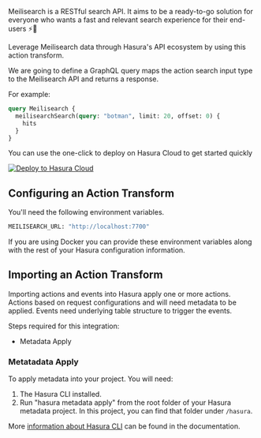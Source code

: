 Meilisearch is a RESTful search API. It aims to be a ready-to-go solution for everyone who wants a fast and relevant search experience for their end-users ⚡️🔎

Leverage Meilisearch data through Hasura's API ecosystem by using this action transform.

We are going to define a GraphQL query maps the action search input type to the Meilisearch API and returns a response.

For example:

```graphql
query Meilisearch {
  meilisearchSearch(query: "botman", limit: 20, offset: 0) {
    hits
  }
}
```

You can use the one-click to deploy on Hasura Cloud to get started quickly

[![Deploy to Hasura Cloud](https://hasura.io/deploy-button.svg)](https://cloud.hasura.io/deploy?github_repo=https://github.com/hasura/data-hub&hasura_dir=action-transforms/meilisearch/hasura)

## Configuring an Action Transform

You'll need the following environment variables.

```bash
MEILISEARCH_URL: "http://localhost:7700"
```

If you are using Docker you can provide these environment variables along with the rest of your Hasura configuration information.

## Importing an Action Transform

Importing actions and events into Hasura apply one or more actions. Actions based on request configurations and will need metadata to be applied. Events need underlying table structure to trigger the events.

Steps required for this integration:

- Metadata Apply

### Metatadata Apply

To apply metadata into your project. You will need:

1. The Hasura CLI installed.
2. Run "hasura metadata apply" from the root folder of your Hasura metadata project. In this project, you can find that folder under `/hasura`.

More [information about Hasura CLI](https://hasura.io/docs/latest/graphql/core/hasura-cli/index.html) can be found in the documentation.
